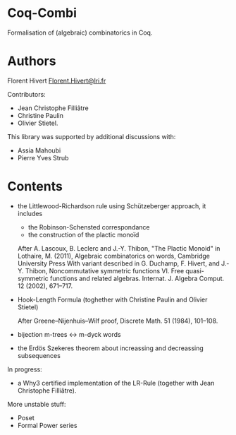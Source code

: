 Coq-Combi
=========

Formalisation of (algebraic) combinatorics in Coq.

Authors
========================================================================

Florent Hivert <Florent.Hivert@lri.fr>

Contributors: 

- Jean Christophe Filliâtre
- Christine Paulin 
- Olivier Stietel.

This library was supported by additional discussions with:

- Assia Mahoubi
- Pierre Yves Strub

Contents
========================================================================

* the Littlewood-Richardson rule using Schützeberger approach, it includes
  - the Robinson-Schensted correspondance
  - the construction of the plactic monoïd

  After A. Lascoux, B. Leclerc and J.-Y. Thibon, "The Plactic Monoid" in Lothaire, M. (2011), Algebraic combinatorics on words, Cambridge University Press
  With variant described in  G. Duchamp, F. Hivert, and J.-Y. Thibon, Noncommutative symmetric functions VI. Free quasi-symmetric functions and related algebras. Internat. J. Algebra Comput. 12 (2002), 671–717.


* Hook-Length Formula (toghether with Christine Paulin and Olivier Stietel)
  
  After Greene–Nijenhuis–Wilf proof, Discrete Math. 51 (1984), 101–108.

* bijection m-trees <-> m-dyck words
* the Erdös Szekeres theorem about increassing and decreassing subsequences

In progress:

* a Why3 certified implementation of the LR-Rule (together with Jean Christophe Filliâtre).

More unstable stuff:

* Poset
* Formal Power series
